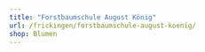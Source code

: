 ```yaml
---
title: "Forstbaumschule August König"
url: /frickingen/forstbaumschule-august-koenig/
shop: Blumen
---
```

